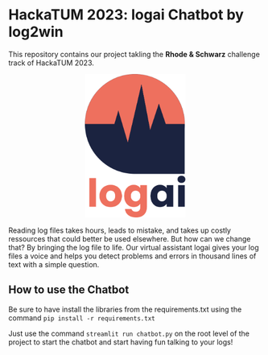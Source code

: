 # HackaTUM 2023: logai Chatbot by log2win
This repository contains our project takling the **Rhode & Schwarz** challenge track of HackaTUM 2023. 
<p align="center">
    <img src="Logo_vertikal.svg" alt="logo" width="200"/>
</p>

Reading log files takes hours, leads to mistake, and takes up costly ressources that could better be used elsewhere. But how can we change that? By bringing the log file to life. Our virtual assistant logai gives your log files a voice and helps you detect problems and errors in thousand lines of text with a simple question.

## How to use the Chatbot #

Be sure to have install the libraries from the requirements.txt using the command <code>pip install -r requirements.txt</code>

Just use the command <code>streamlit run chatbot.py</code> on the root level of the project to start the chatbot and start having fun talking to your logs!


